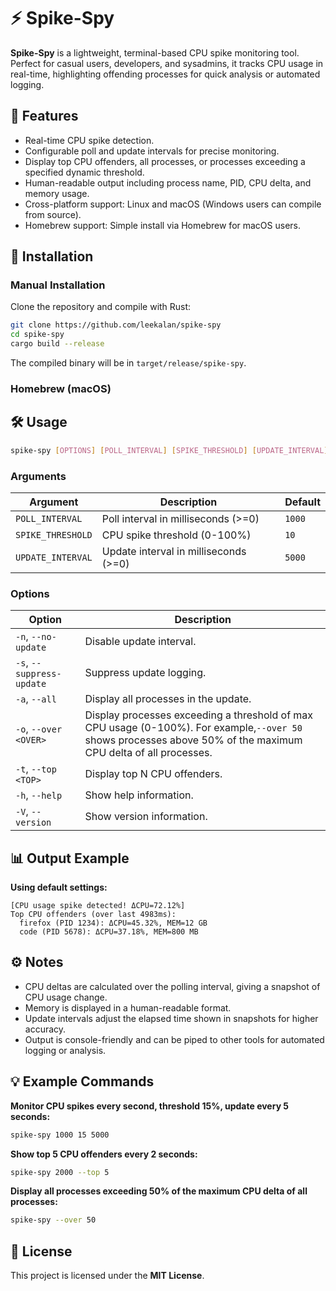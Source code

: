 # ⚡ Spike-Spy

**Spike-Spy** is a lightweight, terminal-based CPU spike monitoring tool. Perfect for casual users, developers, and sysadmins, it tracks CPU usage in real-time, highlighting offending processes for quick analysis or automated logging.

## 🚀 Features

* Real-time CPU spike detection.
* Configurable poll and update intervals for precise monitoring.
* Display top CPU offenders, all processes, or processes exceeding a specified dynamic threshold.
* Human-readable output including process name, PID, CPU delta, and memory usage.
* Cross-platform support: Linux and macOS (Windows users can compile from source).
* Homebrew support: Simple install via Homebrew for macOS users.

## 💾 Installation

### Manual Installation

Clone the repository and compile with Rust:

```bash
git clone https://github.com/leekalan/spike-spy
cd spike-spy
cargo build --release
```

The compiled binary will be in `target/release/spike-spy`.

### Homebrew (macOS)

## 🛠 Usage

```bash
spike-spy [OPTIONS] [POLL_INTERVAL] [SPIKE_THRESHOLD] [UPDATE_INTERVAL]
```

### Arguments


| Argument          | Description                           | Default |
| ------------------- | --------------------------------------- | --------- |
| `POLL_INTERVAL`   | Poll interval in milliseconds (>=0)   | `1000`  |
| `SPIKE_THRESHOLD` | CPU spike threshold (0-100%)          | `10`    |
| `UPDATE_INTERVAL` | Update interval in milliseconds (>=0) | `5000`  |

### Options


| Option                    | Description                                                                                                                                                     |
| --------------------------- | ----------------------------------------------------------------------------------------------------------------------------------------------------------------- |
| `-n`, `--no-update`       | Disable update interval.                                                                                                                                        |
| `-s`, `--suppress-update` | Suppress update logging.                                                                                                                                        |
| `-a`, `--all`             | Display all processes in the update.                                                                                                                            |
| `-o`, `--over <OVER>`     | Display processes exceeding a threshold of max CPU usage (0-100%). For example,`--over 50` shows processes above 50% of the maximum CPU delta of all processes. |
| `-t`, `--top <TOP>`       | Display top N CPU offenders.                                                                                                                                    |
| `-h`, `--help`            | Show help information.                                                                                                                                          |
| `-V`, `--version`         | Show version information.                                                                                                                                       |

## 📊 Output Example

**Using default settings:**

```
[CPU usage spike detected! ΔCPU=72.12%]
Top CPU offenders (over last 4983ms):
  firefox (PID 1234): ΔCPU=45.32%, MEM=12 GB
  code (PID 5678): ΔCPU=37.18%, MEM=800 MB
```

## ⚙️ Notes

* CPU deltas are calculated over the polling interval, giving a snapshot of CPU usage change.
* Memory is displayed in a human-readable format.
* Update intervals adjust the elapsed time shown in snapshots for higher accuracy.
* Output is console-friendly and can be piped to other tools for automated logging or analysis.

## 💡 Example Commands

**Monitor CPU spikes every second, threshold 15%, update every 5 seconds:**

```bash
spike-spy 1000 15 5000
```

**Show top 5 CPU offenders every 2 seconds:**

```bash
spike-spy 2000 --top 5
```

**Display all processes exceeding 50% of the maximum CPU delta of all processes:**

```bash
spike-spy --over 50
```

## 📜 License

This project is licensed under the **MIT License**.
